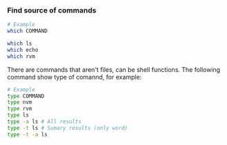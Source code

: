### Find source of commands

```sh
# Example
which COMMAND

which ls
which echo
which rvm
```

There are commands that aren't files, can be shell functions. The following command show type of comannd, for example:

```sh
# Example
type COMMAND
type nvm
type rvm
type ls
type -a ls # All results
type -t ls # Sumary results (only word)
type -t -a ls
```
